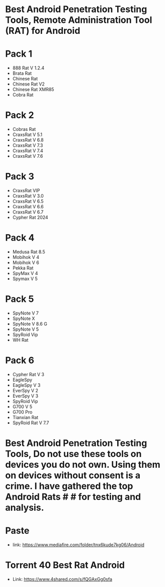# Best Android Penetration Testing Tools, Remote Administration Tool (RAT) for Android



# Pack 1
* 888 Rat V 1.2.4
* Brata Rat
* Chinese Rat
* Chinese Rat V2
* Chinese Rat XMR85
* Cobra Rat

# Pack 2
* Cobras Rat
* CraxsRat V 5.1
* CraxsRat V 6.8
* CraxsRat V 7.3
* CraxsRat V 7.4
* CraxsRat V 7.6

# Pack 3
* CraxsRat VIP
* CraxsRat V 3.0
* CraxsRat V 6.5
* CraxsRat V 6.6
* CraxsRat V 6.7
* Cypher Rat 2024


# Pack 4
* Medusa Rat 8.5
* Mobihok V 4
* Mobihok V 6
* Pekka Rat
* SpyMax V 4
* Spymax V 5


# Pack 5
* SpyNote V 7
* SpyNote X
* SpyNote V 8.6 G
* SpyNote V 5
* SpyRoid Vip
* WH Rat


# Pack 6
* Cypher Rat V 3
* EagleSpy
* EagleSpy V 3
* EverSpy V 2
* EverSpy V 3
* SpyRoid Vip
* G700 V 5
* G700 Pro
* Tianxian Rat
* SpyRoid Rat V 7.7





# Best Android Penetration Testing Tools, Do not use these tools on devices you do not own. Using them on devices without consent is a crime. I have gathered the top Android Rats # # for testing and analysis.


# Paste


* link: https://www.mediafire.com/folder/tnx6kude7kg06/Android




# Torrent 40 Best Rat Android
* Link: https://www.4shared.com/s/fQGAxGg0sfa


  

